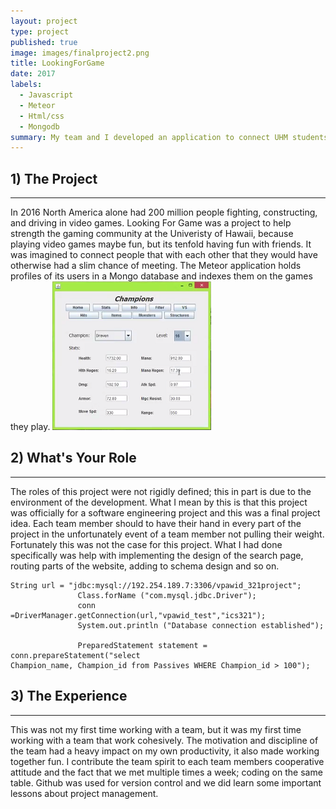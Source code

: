 ```yaml
---
layout: project
type: project
published: true
image: images/finalproject2.png
title: LookingForGame
date: 2017
labels:
  - Javascript
  - Meteor
  - Html/css
  - Mongodb
summary: My team and I developed an application to connect UHM students to connect with other like minded gamers 
---
```


## 1) The Project
<hr>
In 2016 North America alone had 200 million people fighting, constructing, and driving in video games.
Looking For Game was a project to help strength the gaming community at the Univeristy of Hawaii, because
playing video games maybe fun, but its tenfold having fun with friends. It was imagined to connect people that 
with each other that they would have otherwise had a slim chance of meeting. The Meteor application holds 
profiles of its users in a Mongo database and indexes them on the games they play.

<img class="ui centered image" src="../images/finalhud.PNG">

## 2) What's Your Role 
<hr>
The roles of this project were not rigidly defined; this in part is due to the environment of the development.
What I mean by this is that this project was officially for a software engineering project and this was a final
project idea. Each team member should to have their hand in every part of the project in the unfortunately event
of a team member not pulling their weight. Fortunately this was not the case for this project. What I had done specifically
was help with implementing the design of the search page, routing parts of the website, adding to schema design and so on.

```
String url = "jdbc:mysql://192.254.189.7:3306/vpawid_321project";
               Class.forName ("com.mysql.jdbc.Driver");
               conn =DriverManager.getConnection(url,"vpawid_test","ics321");
               System.out.println ("Database connection established");
                
               PreparedStatement statement = conn.prepareStatement("select 
Champion_name, Champion_id from Passives WHERE Champion_id > 100");
```

## 3) The Experience
<hr>
This was not my first time working with a team, but it was my first time working with a team that work cohesively. The
motivation and discipline of the team had a heavy impact on my own productivity, it also made working together fun. I 
contribute the team spirit to each team members cooperative attitude and the fact that we met multiple times a week; coding
on the same table. Github was used for version control and we did learn some important lessons about project management.
